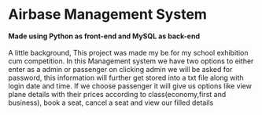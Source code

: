# Airbase Management System 
<body>
  <div> <b>Made using Python as front-end and MySQL as back-end</b></div>
</br> <div> A little background, This project was made my be for my school exhibition cum competition. In this Management system we have two options to either enter as a admin or passenger on clicking admin we will be asked for password, this information will further get stored into a txt file along with login date and time. If we choose passenger it will give us options like view plane details with their prices according to class(economy,first and business), book a seat, cancel a seat and view our filled details </div>
</body>
